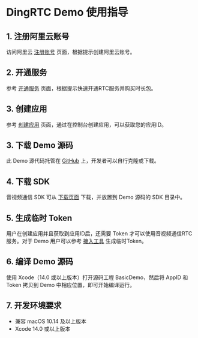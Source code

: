 # DingRTC Demo 使用指导

## 1. 注册阿里云账号
访问阿里云 [注册账号](https://help.aliyun.com/document_detail/324609.html) 页面，根据提示创建阿里云账号。

## 2. 开通服务
参考 [开通服务](https://help.aliyun.com/document_detail/111590.html) 页面，根据提示快速开通RTC服务并购买时长包。

## 3. 创建应用
参考 [创建应用](https://help.aliyun.com/document_detail/124297.html) 页面，通过在控制台创建应用，可以获取您的应用ID。

## 3. 下载 Demo 源码
此 Demo 源代码托管在 [GitHub](https://github.com/aliyun/AliRTCSample) 上，开发者可以自行克隆或下载。

## 4. 下载 SDK
音视频通信 SDK 可从 [下载页面](https://help.aliyun.com/document_detail/71770.html) 下载，并放置到 Demo 源码的 SDK 目录中。

## 5. 生成临时 Token
用户在创建应用并且获取到应用ID后，还需要 Token 才可以使用音视频通信RTC服务。对于 Demo 用户可以参考 [接入工具](https://help.aliyun.com/document_detail/146833.html) 生成临时Token。

## 6. 编译 Demo 源码
使用 Xcode（14.0 或以上版本）打开源码工程 BasicDemo，然后将 AppID 和 Token 拷贝到 Demo 中相应位置，即可开始编译运行。

## 7. 开发环境要求
- 兼容 macOS 10.14 及以上版本
- Xcode 14.0 或以上版本
